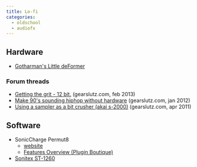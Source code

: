 ```yaml
---
title: Lo-fi
categories:
  - oldschool
  - audiofx
---
```


## Hardware

- [Gotharman's Little deFormer](https://www.google.com/search?q=Gotharman's+Little+deFormer)

### Forum threads

- [Getting the grit - 12 bit.](https://www.gearslutz.com/board/rap-hip-hop-engineering-production/813167-getting-grit-12-bit.html) (gearslutz.com, feb 2013)
- [Make 90's sounding hiphop without hardware](https://www.gearslutz.com/board/rap-hip-hop-engineering-production/694738-make-90s-sounding-hiphop-without-hardware.html) (gearslutz.com, jan 2012)
- [Using a sampler as a bit crusher (akai s-2000)](https://www.gearslutz.com/board/rap-hip-hop-engineering-production/600205-vintage-samplers-dirty-up-drums-samples.html) (gearslutz.com, apr 2011)

## Software

- SonicCharge Permut8
  - [website](https://soniccharge.com/permut8)
  - [Features Overview (Plugin Boutique)](https://www.youtube.com/watch?v=Y4TScdIaLgY)
- [Sonitex ST-1260](http://www.toneprojects.com/products/plug-ins/sonitex-stx-1260/)